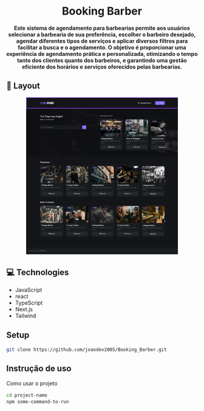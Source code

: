 <h1 align="center" style="font-weight: bold;">Booking Barber</h1>

<p align="center">
    <b>Este sistema de agendamento para barbearias permite aos usuários selecionar a barbearia de sua preferência, escolher o barbeiro desejado, agendar diferentes tipos de serviços e aplicar diversos filtros para facilitar a busca e o agendamento. O objetivo é proporcionar uma experiência de agendamento prática e personalizada, otimizando o tempo tanto dos clientes quanto dos barbeiros, e garantindo uma gestão eficiente dos horários e serviços oferecidos pelas barbearias.
</b>
</p>

<h2 id="layout">🎨 Layout</h2>

<p align="center">
    <img src="my_booking\github\img1.png" alt="Image Example" width="400px">
</p>

<h2 id="technologies">💻 Technologies</h2>

- JavaScript
- react
- TypeScript
- Next.js
- Tailwind

## Setup

```bash
git clone https://github.com/joaodev2005/Booking_Barber.git
```

## Instrução de uso

Como usar o projeto

```bash
cd project-name
npm some-command-to-run
```
